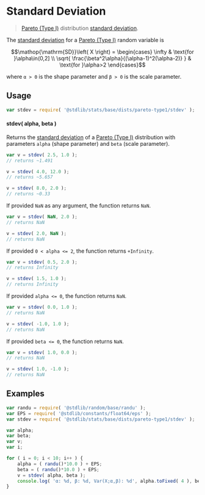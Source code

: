 <!--

@license Apache-2.0

Copyright (c) 2019 The Stdlib Authors.

Licensed under the Apache License, Version 2.0 (the "License");
you may not use this file except in compliance with the License.
You may obtain a copy of the License at

   http://www.apache.org/licenses/LICENSE-2.0

Unless required by applicable law or agreed to in writing, software
distributed under the License is distributed on an "AS IS" BASIS,
WITHOUT WARRANTIES OR CONDITIONS OF ANY KIND, either express or implied.
See the License for the specific language governing permissions and
limitations under the License.

-->

# Standard Deviation

> [Pareto (Type I)][pareto-distribution] distribution [standard deviation][standard-deviation].

<!-- Section to include introductory text. Make sure to keep an empty line after the intro `section` element and another before the `/section` close. -->

<section class="intro">

The [standard deviation][standard-deviation] for a [Pareto (Type I)][pareto-distribution] random variable is

<!-- <equation class="equation" label="eq:pareto_type1_stdev" align="center" raw="\operatorname{SD}\left( X \right) = \begin{cases} \infty & \text{for }\alpha\in(0,2] \\ \sqrt{ \frac{\beta^2\alpha}{(\alpha-1)^2(\alpha-2)} } & \text{for }\alpha>2 \end{cases}" alt="Standard deviation for a Pareto (Type I) distribution."> -->

```math
\mathop{\mathrm{SD}}\left( X \right) = \begin{cases} \infty & \text{for }\alpha\in(0,2] \\ \sqrt{ \frac{\beta^2\alpha}{(\alpha-1)^2(\alpha-2)} } & \text{for }\alpha>2 \end{cases}
```

<!-- <div class="equation" align="center" data-raw-text="\operatorname{SD}\left( X \right) = \begin{cases} \infty &amp; \text{for }\alpha\in(0,2] \\ \sqrt{ \frac{\beta^2\alpha}{(\alpha-1)^2(\alpha-2)} } &amp; \text{for }\alpha&gt;2 \end{cases}" data-equation="eq:pareto_type1_stdev">
    <img src="https://cdn.jsdelivr.net/gh/stdlib-js/stdlib@e1fbdee688c5409e4cc6b0cd06d90b1cd2abd67c/lib/node_modules/@stdlib/stats/base/dists/pareto-type1/stdev/docs/img/equation_pareto_type1_stdev.svg" alt="Standard deviation for a Pareto (Type I) distribution.">
    <br>
</div> -->

<!-- </equation> -->

where `α > 0` is the shape parameter and `β > 0` is the scale parameter.

</section>

<!-- /.intro -->

<!-- Package usage documentation. -->

<section class="usage">

## Usage

```javascript
var stdev = require( '@stdlib/stats/base/dists/pareto-type1/stdev' );
```

#### stdev( alpha, beta )

Returns the [standard deviation][standard-deviation] of a [Pareto (Type I)][pareto-distribution] distribution with parameters `alpha` (shape parameter) and `beta` (scale parameter).

```javascript
var v = stdev( 2.5, 1.0 );
// returns ~1.491

v = stdev( 4.0, 12.0 );
// returns ~5.657

v = stdev( 8.0, 2.0 );
// returns ~0.33
```

If provided `NaN` as any argument, the function returns `NaN`.

```javascript
var v = stdev( NaN, 2.0 );
// returns NaN

v = stdev( 2.0, NaN );
// returns NaN
```

If provided `0 < alpha <= 2`, the function returns `+Infinity`.

```javascript
var v = stdev( 0.5, 2.0 );
// returns Infinity

v = stdev( 1.5, 1.0 );
// returns Infinity
```

If provided `alpha <= 0`, the function returns `NaN`.

```javascript
var v = stdev( 0.0, 1.0 );
// returns NaN

v = stdev( -1.0, 1.0 );
// returns NaN
```

If provided `beta <= 0`, the function returns `NaN`.

```javascript
var v = stdev( 1.0, 0.0 );
// returns NaN

v = stdev( 1.0, -1.0 );
// returns NaN
```

</section>

<!-- /.usage -->

<!-- Package usage notes. Make sure to keep an empty line after the `section` element and another before the `/section` close. -->

<section class="notes">

</section>

<!-- /.notes -->

<!-- Package usage examples. -->

<section class="examples">

## Examples

<!-- eslint no-undef: "error" -->

```javascript
var randu = require( '@stdlib/random/base/randu' );
var EPS = require( '@stdlib/constants/float64/eps' );
var stdev = require( '@stdlib/stats/base/dists/pareto-type1/stdev' );

var alpha;
var beta;
var v;
var i;

for ( i = 0; i < 10; i++ ) {
    alpha = ( randu()*10.0 ) + EPS;
    beta = ( randu()*10.0 ) + EPS;
    v = stdev( alpha, beta );
    console.log( 'α: %d, β: %d, Var(X;α,β): %d', alpha.toFixed( 4 ), beta.toFixed( 4 ), v.toFixed( 4 ) );
}
```

</section>

<!-- /.examples -->

<!-- Section to include cited references. If references are included, add a horizontal rule *before* the section. Make sure to keep an empty line after the `section` element and another before the `/section` close. -->

<section class="references">

</section>

<!-- /.references -->

<!-- Section for related `stdlib` packages. Do not manually edit this section, as it is automatically populated. -->

<section class="related">

</section>

<!-- /.related -->

<!-- Section for all links. Make sure to keep an empty line after the `section` element and another before the `/section` close. -->

<section class="links">

[pareto-distribution]: https://en.wikipedia.org/wiki/Pareto_distribution

[standard-deviation]: https://en.wikipedia.org/wiki/Standard_deviation

</section>

<!-- /.links -->
